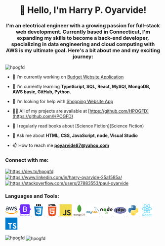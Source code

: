 <h1 align="center">👋 Hello, I'm Harry P. Oyarvide!</h1>
<h3 align="center">I'm an electrical engineer with a growing passion for full-stack web development. Currently based in Connecticut, I'm expanding my skills to become a back-end developer, specializing in data engineering and cloud computing with AWS is my ultimate goal. Here's a bit about me and my exciting journey:</h3>

<p align="left"> <img src="https://komarev.com/ghpvc/?username=hpogfd&label=Profile%20views&color=0e75b6&style=flat" alt="hpogfd" /> </p>

- 🔭 I’m currently working on [Budget Website Application](https://github.com/HPOpersonalProjects/BudgetApp.git)

- 🌱 I’m currently learning **TypeScript, SQL, React, MySQl, MongoDB, AWS basic, GitHub, Python.**

- 🤝 I’m looking for help with [Shopping Website App](https://github.com/HPOpersonalProjects/ShoppingApp.git)

- 👨‍💻 All of my projects are available at [https://github.com/HPOGFD](https://github.com/HPOGFD)

- 📝 I regularly read books about [Science Fiction](Science Fiction)

- 💬 Ask me about **HTML, CSS, JavaScript, node, Visual Studio**

- 📫 How to reach me **poyarvide87@yahoo.com**

<h3 align="left">Connect with me:</h3>
<p align="left">
<a href="https://dev.to/https://dev.to/hpogfd" target="blank"><img align="center" src="https://raw.githubusercontent.com/rahuldkjain/github-profile-readme-generator/master/src/images/icons/Social/devto.svg" alt="https://dev.to/hpogfd" height="30" width="40" /></a>
<a href="https://linkedin.com/in/https://www.linkedin.com/in/harry-oyarvide-25a1585a/" target="blank"><img align="center" src="https://raw.githubusercontent.com/rahuldkjain/github-profile-readme-generator/master/src/images/icons/Social/linked-in-alt.svg" alt="https://www.linkedin.com/in/harry-oyarvide-25a1585a/" height="30" width="40" /></a>
<a href="https://stackoverflow.com/users/https://stackoverflow.com/users/27883553/paul-oyarvide" target="blank"><img align="center" src="https://raw.githubusercontent.com/rahuldkjain/github-profile-readme-generator/master/src/images/icons/Social/stack-overflow.svg" alt="https://stackoverflow.com/users/27883553/paul-oyarvide" height="30" width="40" /></a>
</p>

<h3 align="left">Languages and Tools:</h3>
<p align="left"> <a href="https://aws.amazon.com" target="_blank" rel="noreferrer"> <img src="https://raw.githubusercontent.com/devicons/devicon/master/icons/amazonwebservices/amazonwebservices-original-wordmark.svg" alt="aws" width="40" height="40"/> </a> <a href="https://getbootstrap.com" target="_blank" rel="noreferrer"> <img src="https://raw.githubusercontent.com/devicons/devicon/master/icons/bootstrap/bootstrap-plain-wordmark.svg" alt="bootstrap" width="40" height="40"/> </a> <a href="https://www.w3schools.com/css/" target="_blank" rel="noreferrer"> <img src="https://raw.githubusercontent.com/devicons/devicon/master/icons/css3/css3-original-wordmark.svg" alt="css3" width="40" height="40"/> </a> <a href="https://www.w3.org/html/" target="_blank" rel="noreferrer"> <img src="https://raw.githubusercontent.com/devicons/devicon/master/icons/html5/html5-original-wordmark.svg" alt="html5" width="40" height="40"/> </a> <a href="https://developer.mozilla.org/en-US/docs/Web/JavaScript" target="_blank" rel="noreferrer"> <img src="https://raw.githubusercontent.com/devicons/devicon/master/icons/javascript/javascript-original.svg" alt="javascript" width="40" height="40"/> </a> <a href="https://www.mongodb.com/" target="_blank" rel="noreferrer"> <img src="https://raw.githubusercontent.com/devicons/devicon/master/icons/mongodb/mongodb-original-wordmark.svg" alt="mongodb" width="40" height="40"/> </a> <a href="https://www.mysql.com/" target="_blank" rel="noreferrer"> <img src="https://raw.githubusercontent.com/devicons/devicon/master/icons/mysql/mysql-original-wordmark.svg" alt="mysql" width="40" height="40"/> </a> <a href="https://nodejs.org" target="_blank" rel="noreferrer"> <img src="https://raw.githubusercontent.com/devicons/devicon/master/icons/nodejs/nodejs-original-wordmark.svg" alt="nodejs" width="40" height="40"/> </a> <a href="https://www.php.net" target="_blank" rel="noreferrer"> <img src="https://raw.githubusercontent.com/devicons/devicon/master/icons/php/php-original.svg" alt="php" width="40" height="40"/> </a> <a href="https://www.python.org" target="_blank" rel="noreferrer"> <img src="https://raw.githubusercontent.com/devicons/devicon/master/icons/python/python-original.svg" alt="python" width="40" height="40"/> </a> <a href="https://reactjs.org/" target="_blank" rel="noreferrer"> <img src="https://raw.githubusercontent.com/devicons/devicon/master/icons/react/react-original-wordmark.svg" alt="react" width="40" height="40"/> </a> <a href="https://www.typescriptlang.org/" target="_blank" rel="noreferrer"> <img src="https://raw.githubusercontent.com/devicons/devicon/master/icons/typescript/typescript-original.svg" alt="typescript" width="40" height="40"/> </a> </p>

<p><img align="left" src="https://github-readme-stats.vercel.app/api/top-langs?username=hpogfd&show_icons=true&locale=en&layout=compact" alt="hpogfd" /></p>

<p>&nbsp;<img align="center" src="https://github-readme-stats.vercel.app/api?username=hpogfd&show_icons=true&locale=en" alt="hpogfd" /></p>
